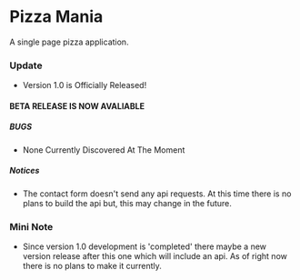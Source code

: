 # Pizza Mania
A single page pizza application.

### Update
- Version 1.0 is Officially Released!

#### BETA RELEASE IS NOW AVALIABLE

##### BUGS
- None Currently Discovered At The Moment

##### Notices
- The contact form doesn't send any api requests. At this time there is no plans to build the api
but, this may change in the future.

### Mini Note
- Since version 1.0 development is 'completed' there maybe a new version release
after this one which will include an api. As of right now there is no plans to make it 
currently.
